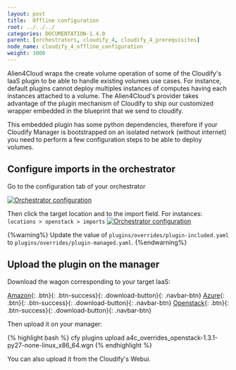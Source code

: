 ```yaml
---
layout: post
title:  Offline configuration
root: ../../../
categories: DOCUMENTATION-1.4.0
parent: [orchestrators, cloudify_4, cloudify_4_prerequisites]
node_name: cloudify_4_offline_configuration
weight: 3000
---
```


Alien4Cloud wraps the create volume operation of some of the Cloudify's IaaS plugin to be able to handle existing volumes use cases. For instance, default plugins cannot deploy multiples instances of computes having each instances attached to a volume. 
The Alien4Cloud's provider takes advantage of the plugin mechanism of Cloudify to ship our customized wrapper embedded in the blueprint that we send to cloudify.

This embedded plugin has some python dependencies, therefore if your Cloudify Manager is bootstrapped on an isolated network (without internet) you need to perform a few configuration steps to be able to deploy volumes.


## Configure imports in the orchestrator ##

Go to the configuration tab of your orchestrator 

<a href="../../images/cloudify4_driver/a4c-orch-config.png" title="alien4cloud-cfy-orchestrator configuration-tab"><img src="../../images/cloudify4_driver/a4c-orch-config.png" alt="Orchestrator configuration" title="alien4cloud-cfy-orchestrator configuration-tab"></a>

Then click the target location and to the import field.
For instances: `locations > openstack > imports`
<a href="../../images/cloudify4_driver/a4c-orch-locations.png" title="alien4cloud-cfy-orchestrator locations"><img src="../../images/cloudify4_driver/a4c-orch-locations.png" alt="Orchestrator configuration" title="alien4cloud-cfy-orchestrator locations"></a>

{%warning%}
Update the value of `plugins/overrides/plugin-included.yaml` to `plugins/overrides/plugin-managed.yaml`.
{%endwarning%}

## Upload the plugin on the manager ##

Download the wagon corresponding to your target IaaS:

[Amazon](https://fastconnect.org/maven/service/local/artifact/maven/redirect?r=opensource&g=org.cloudify&a=a4c-overrides-amazon&v=1.4.1&p=wgn){: .btn}{: .btn-success}{: .download-button}{: .navbar-btn}
[Azure](https://fastconnect.org/maven/service/local/artifact/maven/redirect?r=opensource&g=org.cloudify&a=a4c-overrides-azure&v=1.4.3&p=wgn){: .btn}{: .btn-success}{: .download-button}{: .navbar-btn}
[Openstack](https://fastconnect.org/maven/service/local/artifact/maven/redirect?r=opensource&g=org.cloudify&a=a4c-overrides-openstack&v=1.3.1&p=wgn){: .btn}{: .btn-success}{: .download-button}{: .navbar-btn}

Then upload it on your manager:

{% highlight bash %}
cfy plugins upload a4c_overrides_openstack-1.3.1-py27-none-linux_x86_64.wgn
{% endhighlight %}

You can also upload it from the Cloudify's Webui.
